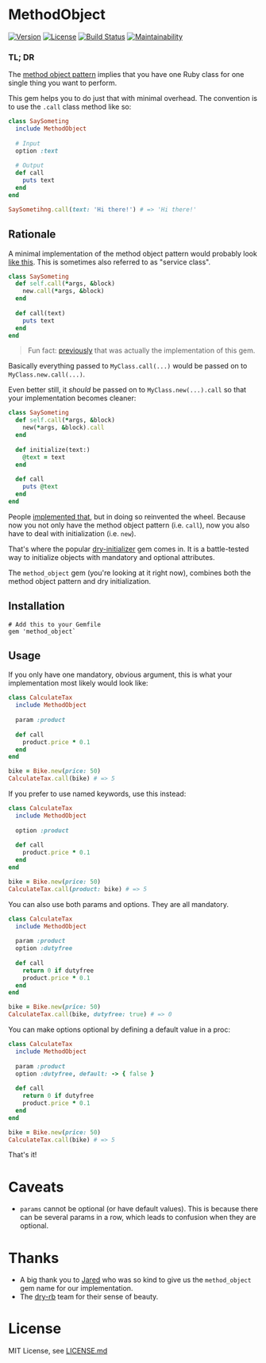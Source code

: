 # MethodObject

[![Version](https://img.shields.io/gem/v/method_object)](https://github.com/bukowskis/method_object.svg/releases)
[![License](https://img.shields.io/badge/license-MIT-blue.svg?style=flat)](https://github.com/bukowskis/method_object/blob/master/LICENSE.md)
[![Build Status](https://circleci.com/gh/bukowskis/method_object.svg?style=shield)](https://circleci.com/gh/bukowskis/method_object)
[![Maintainability](https://api.codeclimate.com/v1/badges/55b133b2c8e1a9649d88/maintainability)](https://codeclimate.com/repos/5c8032b7c1be5c599400eedd/maintainability)

### TL; DR

The [method object pattern](https://refactoring.guru/replace-method-with-method-object) implies that you have one Ruby class for one single thing you want to perform.

This gem helps you to do just that with minimal overhead. The convention is to use the `.call` class method like so:

```ruby
class SaySometing
  include MethodObject
  
  # Input
  option :text
  
  # Output
  def call
    puts text
  end
end

SaySometihng.call(text: 'Hi there!') # => 'Hi there!'
```

## Rationale

A minimal implementation of the method object pattern would probably look [like this](https://github.com/deadlyicon/method_object/blob/16944f7088bbe4d9e0039688077b91fdd4adcdbd/lib/method_object.rb). This is sometimes also referred to as "service class".

```ruby
class SaySometing
  def self.call(*args, &block)
    new.call(*args, &block)
  end
  
  def call(text)
    puts text
  end
end
```

> Fun fact: [previously](https://github.com/deadlyicon/method_object/issues/3) that was actually the implementation of this gem.

Basically everything passed to `MyClass.call(...)` would be passed on to `MyClass.new.call(...)`. 

Even better still, it *should* be passed on to `MyClass.new(...).call` so that your implementation becomes cleaner:

```ruby
class SaySometing
  def self.call(*args, &block)
    new(*args, &block).call
  end
  
  def initialize(text:)
    @text = text
  end
  
  def call
    puts @text
  end
end
```


People [implemented that](https://github.com/LIQIDTechnology/methodobject/blob/89ba022d61ac6037564cc1056c00813375a2d3ae/lib/method_object.rb#L73-L75), but in doing so reinvented the wheel. Because now you not only have the method object pattern (i.e. `call`), now you also have to deal with initialization (i.e. `new`).

That's where the popular [dry-initializer](https://dry-rb.org/gems/dry-initializer) gem comes in. It is a battle-tested way to initialize objects with mandatory and optional attributes.

The `method_object` gem (you're looking at it right now), combines both the method object pattern and dry initialization.

## Installation

```
# Add this to your Gemfile
gem 'method_object`
```

## Usage

If you only have one mandatory, obvious argument, this is what your implementation most likely would look like:

```ruby
class CalculateTax
  include MethodObject
  
  param :product
  
  def call
    product.price * 0.1
  end
end

bike = Bike.new(price: 50)
CalculateTax.call(bike) # => 5
```

If you prefer to use named keywords, use this instead:

````ruby
class CalculateTax
  include MethodObject
  
  option :product
  
  def call
    product.price * 0.1
  end
end

bike = Bike.new(price: 50)
CalculateTax.call(product: bike) # => 5
````

You can also use both params and options. They are all mandatory.

````ruby
class CalculateTax
  include MethodObject
  
  param :product
  option :dutyfree
  
  def call
    return 0 if dutyfree
    product.price * 0.1
  end
end

bike = Bike.new(price: 50)
CalculateTax.call(bike, dutyfree: true) # => 0
````

You can make options optional by defining a default value in a proc:

````ruby
class CalculateTax
  include MethodObject
  
  param :product
  option :dutyfree, default: -> { false }
  
  def call
    return 0 if dutyfree
    product.price * 0.1
  end
end

bike = Bike.new(price: 50)
CalculateTax.call(bike) # => 5
````

That's it! 

# Caveats

* `params` cannot be optional (or have default values). This is because there can be several params in a row, which leads to confusion when they are optional.

# Thanks

* A big thank you to [Jared](https://github.com/deadlyicon) who was so kind to give us the `method_object` gem name for our implementation.
* The [dry-rb](https://dry-rb.org/) team for their sense of beauty.

# License

MIT License, see [LICENSE.md](https://github.com/bukowskis/method_object/blob/master/LICENSE.md)
